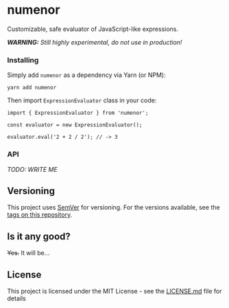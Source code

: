# numenor

Customizable, safe evaluator of JavaScript-like expressions.

_**WARNING:** Still highly experimental, do not use in production!_

### Installing

Simply add `numenor` as a dependency via Yarn (or NPM):

```
yarn add numenor
```

Then import `ExpressionEvaluator` class in your code:

```
import { ExpressionEvaluator } from 'numenor';

const evaluator = new ExpressionEvaluator();

evaluator.eval('2 + 2 / 2'); // -> 3
```

### API

_TODO: WRITE ME_

## Versioning

This project uses [SemVer](http://semver.org/) for versioning. For the versions available, see the [tags on this repository](https://github.com/raleksandar/numenor/tags). 

## Is it any good?

 ~~Yes.~~ It will be...

## License

This project is licensed under the MIT License - see the [LICENSE.md](LICENSE.md) file for details
